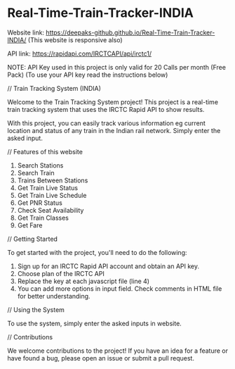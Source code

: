 # Real-Time-Train-Tracker-INDIA

Website link: https://deepaks-github.github.io/Real-Time-Train-Tracker-INDIA/
(This website is responsive also)

API link: https://rapidapi.com/IRCTCAPI/api/irctc1/

NOTE: API Key used in this project is only valid for 20 Calls per month (Free Pack)
(To use your API key read the instructions below)

// Train Tracking System (INDIA)

Welcome to the Train Tracking System project! This project is a real-time train tracking system that uses the IRCTC Rapid API to show results.

With this project, you can easily track various information eg current location and status of any train in the Indian rail network. Simply enter the asked input. 

// Features of this website
1. Search Stations
2. Search Train
3. Trains Between Stations
4. Get Train Live Status
5. Get Train Live Schedule
6. Get PNR Status
7. Check Seat Availability
8. Get Train Classes
9. Get Fare

// Getting Started

To get started with the project, you'll need to do the following:

1. Sign up for an IRCTC Rapid API account and obtain an API key.
2. Choose plan of the IRCTC API
3. Replace the key at each javascript file (line 4)
4. You can add more options in input field. Check comments in HTML file for better understanding.

// Using the System

To use the system, simply enter the asked inputs in website.

// Contributions

We welcome contributions to the project! If you have an idea for a feature or have found a bug, please open an issue or submit a pull request.
